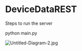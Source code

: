 # DeviceDataREST

Steps to run the server

python main.py

![Untitled-Diagram-2.jpg](https://i.postimg.cc/W1Tz5qRh/Untitled-Diagram-2.jpg)
